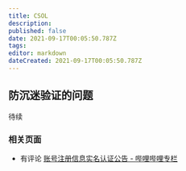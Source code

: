 ```yaml
---
title: CSOL
description: 
published: false
date: 2021-09-17T00:05:50.787Z
tags:
editor: markdown
dateCreated: 2021-09-17T00:05:50.787Z
---
```


## 防沉迷验证的问题

待续

### 相关页面

+ 有评论 [账号注册信息实名认证公告 - 哔哩哔哩专栏](https://archive.md/ai2DD "https://www.bilibili.com/read/cv11334412/")
